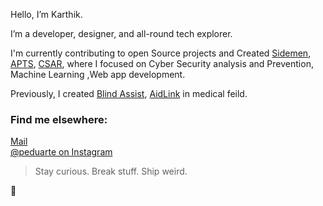 Hello, I’m Karthik.

I’m a developer, designer, and all-round tech explorer.

I'm currently contributing to open Source projects and Created [Sidemen](https://github.com/Karthikxp/Sidemen), [APTS](https://github.com/Karthikxp/Ambulance-Prioritized-Traffic-System), [CSAR](https://github.com/Karthikxp/C-SAR), where I focused on Cyber Security analysis and Prevention, Machine Learning ,Web app development. 

Previously, I created [Blind Assist](https://github.com/Karthikxp/BlindAssist), [AidLink](https://github.com/Karthikxp/AidLink) in medical feild.

### Find me elsewhere:


[Mail](karthik.manikandanmk@gmail.com) <br />
[@peduarte on Instagram]([https://ped.ro/twitter/](https://www.instagram.com/_.karthik_._/))
> Stay curious. Break stuff. Ship weird.

👊
